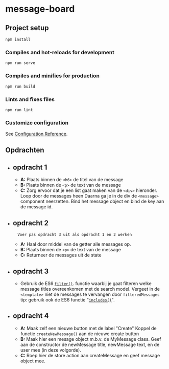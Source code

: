 # message-board
## Project setup
```
npm install
```

### Compiles and hot-reloads for development
```
npm run serve
```

### Compiles and minifies for production
```
npm run build
```

### Lints and fixes files
```
npm run lint
```

### Customize configuration
See [Configuration Reference](https://cli.vuejs.org/config/).


## Opdrachten

- **opdracht 1**
  - 
    - **A:** Plaats binnen de `<h6>` de titel van de message
    - **B:**  Plaats binnen de `<p>` de text van de message
    - **C:** Zorg ervoor dat je een list gaat maken van de `<div>` hieronder. Loop door de messages heen
      Daarna ga je in de div de `<message>` component neerzetten. Bind het message object en bind de key aan de message id.

- **opdracht 2**
  -
    	Voer pas opdracht 3 uit als opdracht 1 en 2 werken
    - **A:** Haal door middel van de getter alle messages op.
    - **B:** Plaats binnen de `<p>` de text van de message
    - **C:** Returneer de messages uit de state

- **opdracht 3**
  -
    - Gebruik de ES6 [`filter()`](https://developer.mozilla.org/nl/docs/Web/JavaScript/Reference/Global_Objects/Array/filter). functie waarbij je gaat filteren welke message titles overeenkomen met de search model. Vergeet in de `<template>` niet de messages te vervangen door `filteredMessages`
          tip: gebruik ook de ES6 functie "[`includes()`](https://developer.mozilla.org/nl/docs/Web/JavaScript/Reference/Global_Objects/Array/includes)".



- **opdracht 4**
  -
    - **A:** Maak zelf een nieuwe button met de label "Create" Koppel de functie `createNewMessage()` aan de nieuwe create button
    - **B:** Maak hier een mesage object m.b.v. de MyMessage class. Geef aan de constructor de newMessage title, newMessage text, en de user mee (in deze volgorde).
    - **C:** Roep hier de store action aan createMessage en geef message object mee.






